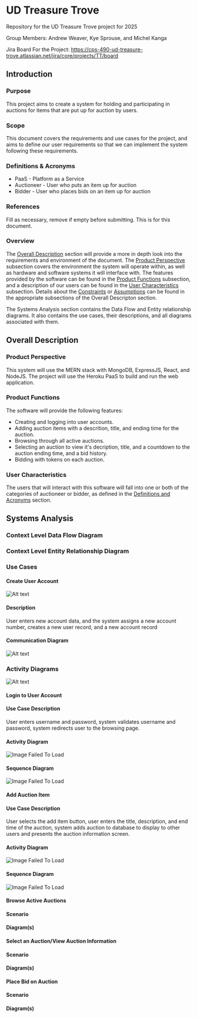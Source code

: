# UD Treasure Trove
Repository for the UD Treasure Trove project for 2025

Group Members: Andrew Weaver, Kye Sprouse, and Michel Kanga

Jira Board For the Project:
https://cps-490-ud-treasure-trove.atlassian.net/jira/core/projects/TT/board 

## Introduction

### Purpose
This project aims to create a system for holding and participating in auctions for items that are put up for auction by users.

### Scope
This document covers the requirements and use cases for the project, and aims to define our user requirements so that we can implement the system following these requirements.

### Definitions & Acronyms
* PaaS - Platform as a Service
* Auctioneer - User who puts an item up for auction
* Bidder - User who places bids on an item up for auction

### References
Fill as necessary, remove if empty before submitting. This is for this document.

### Overview
The [Overall Description](#overall-description) section will provide a more in depth look into the requirements and environment of the document. The [Product Perspective](#product-perspective) subsection covers the environment the system will operate within, as well as hardware and software systems it will interface with. The features provided by the software can be found in the [Product Functions](#product-functions) subsection, and a description of our users can be found in the [User Characteristics](#user-characteristics) subsection. Details about the [Constraints](#constraints) or [Assumptions](#assumptions) can be found in the appropriate subsections of the Overall Descripton section.

The Systems Analysis section contains the Data Flow and Entity relationship diagrams. It also contains the use cases, their descriptions, and all diagrams associated with them.

## Overall Description

### Product Perspective
This system will use the MERN stack with MongoDB, ExpressJS, React, and NodeJS. The project will use the Heroku PaaS to build and run the web application.

### Product Functions
The software will provide the following features:
* Creating and logging into user accounts.
* Adding auction items with a descrition, title, and ending time for the auction.
* Browsing through all active auctions.
* Selecting an auction to view it's decription, title, and a countdown to the auction ending time, and a bid history.
* Bidding with tokens on each auction.

### User Characteristics
The users that will interact with this software will fall into one or both of the categories of auctioneer or bidder, as defined in the [Definitions and Acronyms](#definitions--acronyms) section. 

## Systems Analysis

### Context Level Data Flow Diagram

### Context Level Entity Relationship Diagram

### Use Cases

#### Create User Account

![Alt text](./images/UseCaseDiagram.PNG)

#### Description

User enters new account data, and the system
assigns a new account number, creates a new user record, and a new account record

#### Communication Diagram

![Alt text](./images/CreateUserAccount-CommunicationDiagram.PNG)

### Activity Diagrams

![Alt text](./images/CreateUserAccount-ActivityDiagram.PNG)

#### Login to User Account

#### Use Case Description

User enters username and password, system validates username and password, system redirects user to the browsing page.

#### Activity Diagram

![Image Failed To Load](images/LoginActivityDiagram.png "Login Activity Diagram")

#### Sequence Diagram

![Image Failed To Load](images/LoginSequenceDiagram.png "Login Sequence Diagram")

#### Add Auction Item

#### Use Case Description

User selects the add item button, user enters the title, description, and end time of the auction, system adds auction to database to display to other users and presents the auction information screen.

#### Activity Diagram

![Image Failed To Load](images/AddItemActivityDiagram.png "Add Item Activity Diagram")

#### Sequence Diagram

![Image Failed To Load](images/AddItemSequenceDiagram.png "Add Item Sequence Diagram")

#### Browse Active Auctions

#### Scenario

#### Diagram(s)

#### Select an Auction/View Auction Information

#### Scenario

#### Diagram(s)

#### Place Bid on Auction

#### Scenario

#### Diagram(s)